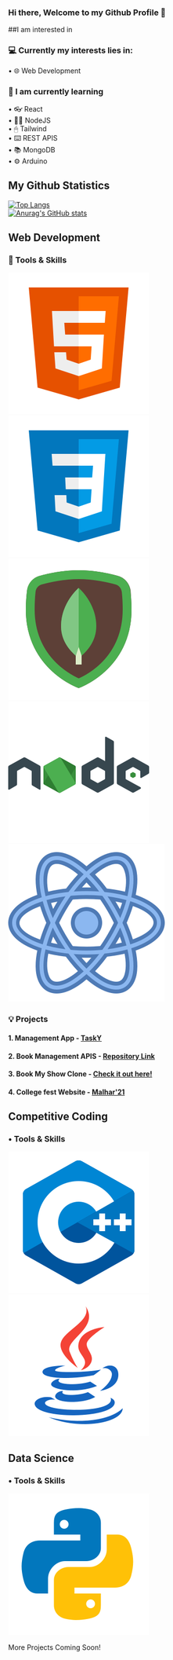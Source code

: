 ### Hi there, Welcome to my Github Profile 👋

##I am interested in 

<!--
**xxchanjotxx/xxchanjotxx** is a ✨ _special_ ✨ repository because its `README.md` (this file) appears on your GitHub profile.

Here are some ideas to get you started:

- 🔭 I’m currently working on ...
- 🌱 I’m currently learning ...
- 👯 I’m looking to collaborate on ...
- 🤔 I’m looking for help with ...
- 💬 Ask me about ...
- 📫 How to reach me: ...
- 😄 Pronouns: ...
- ⚡ Fun fact: ...
-->

### 💻 Currently my interests lies in: 
• 🌐 Web Development <br>


### 🌱 I am currently learning 
• 👓 React <br>
• 👨‍💻 NodeJS <br>
• 🖱 Tailwind <br>
• ⌨️ REST APIS <br>
• 📚 MongoDB <br>
• ⚙️ Arduino <br>




## My Github Statistics
[![Top Langs](https://github-readme-stats.vercel.app/api/top-langs/?username=xxchanjotxx&layout=compact&theme=radical&custom_title=Languages&card_width=800)](https://github.com/anuraghazra/github-readme-stats) <br>
[![Anurag's GitHub stats](https://github-readme-stats.vercel.app/api?username=xxchanjotxx)](https://github.com/anuraghazra/github-readme-stats)<br>


## Web Development
###  📌 Tools & Skills
![](/images/html.svg)
![](/images/icons8-css3.svg)
![](/images/icons8-mongodb.svg)
![](/images/icons8-nodejs.svg)
![](/images/icons8-react.svg)



###  💡 Projects
#### 1. Management App - <a href= "https://xxchanjotxx.github.io/TaskY__Website/">TaskY</a>
#### 2. Book Management APIS - <a href= "https://github.com/xxchanjotxx/BookManagementAPI">Repository Link</a>
#### 3. Book My Show Clone - <a href= "https://book-my-show-sand.vercel.app/">Check it out here!</a>
#### 4. College fest Website - <a href= "http://malharfest.org/">Malhar'21</a>




## Competitive Coding
### • Tools & Skills
![](/images/icons8-c++.svg)
![](/images/icons8-java.svg)



## Data Science
### • Tools & Skills
![](/images/icons8-python.svg)




 More Projects Coming Soon!

